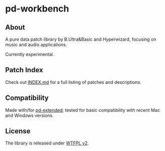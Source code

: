 # pd-workbench

## About

A pure data patch library by B.Ultra&Basic and Hyperwizard, focusing on music and audio applications.

Currently experimental.

## Patch Index

Check out [INDEX.md](./INDEX.md) for a full listing of patches and descriptions.

## Compatibility

Made with/for [pd-extended](https://puredata.info/downloads/pd-extended); tested for basic compatibility with recent Mac and Windows versions.

## License

The library is released under [WTFPL v2](./LICENSE.txt).
